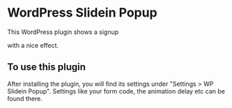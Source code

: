 # WordPress Slidein Popup

This WordPress plugin shows a signup <form> with a nice effect.

## To use this plugin

After installing the plugin, you will find its settings under "Settings > WP Slidein Popup". Settings like your form code, the animation delay etc can be found there.